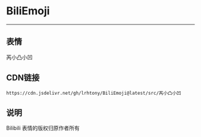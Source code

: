 
# BiliEmoji
---
## 表情
芮小凸小凹
## CDN链接
```
https://cdn.jsdelivr.net/gh/lrhtony/BiliEmoji@latest/src/芮小凸小凹
```
## 说明
Bilibili 表情的版权归原作者所有
